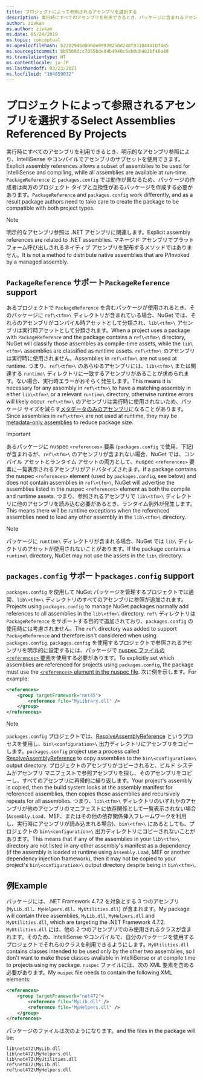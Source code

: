 ```yaml
---
title: プロジェクトによって参照されるアセンブリを選択する
description: 実行時にすべてのアセンブリを利用できるとき、パッケージに含まれるアセンブリのサブセットをコンパイラで利用できるようにします。
author: zivkan
ms.author: zivkan
ms.date: 05/24/2019
ms.topic: conceptual
ms.openlocfilehash: b2202946d0060e09828250d240f931044d1bf485
ms.sourcegitcommit: bb9560dcc7055bde84b4940c5eb0db402bf46a48
ms.translationtype: HT
ms.contentlocale: ja-JP
ms.lasthandoff: 03/23/2021
ms.locfileid: "104859032"
---
```

# <a name="select-assemblies-referenced-by-projects"></a><span data-ttu-id="a0cca-103">プロジェクトによって参照されるアセンブリを選択する</span><span class="sxs-lookup"><span data-stu-id="a0cca-103">Select Assemblies Referenced By Projects</span></span>

<span data-ttu-id="a0cca-104">実行時にすべてのアセンブリを利用できるとき、明示的なアセンブリ参照により、IntelliSense やコンパイルでアセンブリのサブセットを使用できます。</span><span class="sxs-lookup"><span data-stu-id="a0cca-104">Explicit assembly references allows a subset of assemblies to be used for IntelliSense and compiling, while all assemblies are available at run-time.</span></span> <span data-ttu-id="a0cca-105">`PackageReference` と `packages.config` では動作が異なるため、パッケージの作成者は両方のプロジェクト タイプと互換性があるパッケージを作成する必要があります。</span><span class="sxs-lookup"><span data-stu-id="a0cca-105">`PackageReference` and `packages.config` work differently, and as a result package authors need to take care to create the package to be compatible with both project types.</span></span>

> [!Note]
> <span data-ttu-id="a0cca-106">明示的なアセンブリ参照は .NET アセンブリに関連します。</span><span class="sxs-lookup"><span data-stu-id="a0cca-106">Explicit assembly references are related to .NET assemblies.</span></span> <span data-ttu-id="a0cca-107">マネージド アセンブリでプラットフォーム呼び出しされるネイティブ アセンブリを配布するメソッドではありません。</span><span class="sxs-lookup"><span data-stu-id="a0cca-107">It is not a method to distribute native assemblies that are P/Invoked by a managed assembly.</span></span>

## <a name="packagereference-support"></a><span data-ttu-id="a0cca-108">`PackageReference` サポート</span><span class="sxs-lookup"><span data-stu-id="a0cca-108">`PackageReference` support</span></span>

<span data-ttu-id="a0cca-109">あるプロジェクトで `PackageReference` を含むパッケージが使用されるとき、そのパッケージに `ref\<tfm>\` ディレクトリが含まれている場合、NuGet では、それらのアセンブリがコンパイル時アセットとして分類され、`lib\<tfm>\` アセンブリは実行時アセットとして分類されます。</span><span class="sxs-lookup"><span data-stu-id="a0cca-109">When a project uses a package with `PackageReference` and the package contains a `ref\<tfm>\` directory, NuGet will classify those assembles as compile-time assets, while the `lib\<tfm>\` assemblies are classified as runtime assets.</span></span> <span data-ttu-id="a0cca-110">`ref\<tfm>\` のアセンブリは実行時に使用されません。</span><span class="sxs-lookup"><span data-stu-id="a0cca-110">Assemblies in `ref\<tfm>\` are not used at runtime.</span></span> <span data-ttu-id="a0cca-111">つまり、`ref\<tfm>\` のあらゆるアセンブリには、`lib\<tfm>\` または関連する `runtime\` ディレクトリに一致するアセンブリがあることが求められます。ない場合、実行時エラーがおそらく発生します。</span><span class="sxs-lookup"><span data-stu-id="a0cca-111">This means it is necessary for any assembly in `ref\<tfm>\` to have a matching assembly in either `lib\<tfm>\` or a relevant `runtime\` directory, otherwise runtime errors will likely occur.</span></span> <span data-ttu-id="a0cca-112">`ref\<tfm>\` のアセンブリは実行時に使用されないため、パッケージ サイズを減らす[メタデータのみのアセンブリ](https://github.com/dotnet/roslyn/blob/main/docs/features/refout.md)になることがあります。</span><span class="sxs-lookup"><span data-stu-id="a0cca-112">Since assemblies in `ref\<tfm>\` are not used at runtime, they may be [metadata-only assemblies](https://github.com/dotnet/roslyn/blob/main/docs/features/refout.md) to reduce package size.</span></span>

> [!Important]
> <span data-ttu-id="a0cca-113">あるパッケージに nuspec `<references>` 要素 (`packages.config` で使用、下記) が含まれるが、`ref\<tfm>\` のアセンブリが含まれない場合、NuGet では、コンパイル アセットとランタイム アセットの両方として、nuspec `<references>` 要素に一覧表示されるアセンブリがアドバタイズされます。</span><span class="sxs-lookup"><span data-stu-id="a0cca-113">If a package contains the nuspec `<references>` element (used by `packages.config`, see below) and does not contain assemblies in `ref\<tfm>\`, NuGet will advertise the assemblies listed in the nuspec `<references>` element as both the compile and runtime assets.</span></span> <span data-ttu-id="a0cca-114">つまり、参照されるアセンブリで `lib\<tfm>\` ディレクトリに他のアセンブリを読み込む必要があるとき、ランタイム例外が発生します。</span><span class="sxs-lookup"><span data-stu-id="a0cca-114">This means there will be runtime exceptions when the referenced assemblies need to load any other assembly in the `lib\<tfm>\` directory.</span></span>

> [!Note]
> <span data-ttu-id="a0cca-115">パッケージに `runtime\` ディレクトリが含まれる場合、NuGet では `lib\` ディレクトリのアセットが使用されないことがあります。</span><span class="sxs-lookup"><span data-stu-id="a0cca-115">If the package contains a `runtime\` directory, NuGet may not use the assets in the `lib\` directory.</span></span>

## <a name="packagesconfig-support"></a><span data-ttu-id="a0cca-116">`packages.config` サポート</span><span class="sxs-lookup"><span data-stu-id="a0cca-116">`packages.config` support</span></span>

<span data-ttu-id="a0cca-117">`packages.config` を使用して NuGet パッケージを管理するプロジェクトでは通常、`lib\<tfm>\` ディレクトリのすべてのアセンブリに参照が追加されます。</span><span class="sxs-lookup"><span data-stu-id="a0cca-117">Projects using `packages.config` to manage NuGet packages normally add references to all assemblies in the `lib\<tfm>\` directory.</span></span> <span data-ttu-id="a0cca-118">`ref\` ディレクトリは `PackageReference` をサポートする目的で追加されており、`packages.config` の使用時には考慮されません。</span><span class="sxs-lookup"><span data-stu-id="a0cca-118">The `ref\` directory was added to support `PackageReference` and therefore isn't considered when using `packages.config`.</span></span> <span data-ttu-id="a0cca-119">`packages.config` を使用するプロジェクトで参照されるアセンブリを明示的に設定するには、パッケージで [nuspec ファイルの `<references>` 要素](../reference/nuspec.md#explicit-assembly-references)を使用する必要があります。</span><span class="sxs-lookup"><span data-stu-id="a0cca-119">To explicitly set which assemblies are referenced for projects using `packages.config`, the package must use the [`<references>` element in the nuspec file](../reference/nuspec.md#explicit-assembly-references).</span></span> <span data-ttu-id="a0cca-120">次に例を示します。</span><span class="sxs-lookup"><span data-stu-id="a0cca-120">For example:</span></span>

```xml
<references>
    <group targetFramework="net45">
        <reference file="MyLibrary.dll" />
    </group>
</references>
```

> [!Note]
> <span data-ttu-id="a0cca-121">`packages.config` プロジェクトでは、[ResolveAssemblyReference](https://github.com/Microsoft/msbuild/blob/main/documentation/wiki/ResolveAssemblyReference.md) というプロセスを使用し、`bin\<configuration>\` 出力ディレクトリにアセンブリをコピーします。</span><span class="sxs-lookup"><span data-stu-id="a0cca-121">`packages.config` project use a process called [ResolveAssemblyReference](https://github.com/Microsoft/msbuild/blob/main/documentation/wiki/ResolveAssemblyReference.md) to copy assemblies to the `bin\<configuration>\` output directory.</span></span> <span data-ttu-id="a0cca-122">プロジェクトのアセンブリがコピーされると、ビルド システムがアセンブリ マニフェストで参照アセンブリを探し、そのアセンブリをコピーし、すべてのアセンブリに再帰的に繰り返します。</span><span class="sxs-lookup"><span data-stu-id="a0cca-122">Your project's assembly is copied, then the build system looks at the assembly manifest for referenced assemblies, then copies those assemblies and recursively repeats for all assemblies.</span></span> <span data-ttu-id="a0cca-123">つまり、`lib\<tfm>\` ディレクトリのいずれかのアセンブリが他のアセンブリのマニフェストに依存関係として一覧表示されない場合 (`Assembly.Load`、MEF、またはその他の依存関係挿入フレームワークを利用し、実行時にアセンブリが読み込まれる場合)、`bin\<tfm>\` にあるとしても、プロジェクトの `bin\<configuration>\` 出力ディレクトリにコピーされないことがあります。</span><span class="sxs-lookup"><span data-stu-id="a0cca-123">This means that if any of the assemblies in your `lib\<tfm>\` directory are not listed in any other assembly's manifest as a dependency (if the assembly is loaded at runtime using `Assembly.Load`, MEF or another dependency injection framework), then it may not be copied to your project's `bin\<configuration>\` output directory despite being in `bin\<tfm>\`.</span></span>

## <a name="example"></a><span data-ttu-id="a0cca-124">例</span><span class="sxs-lookup"><span data-stu-id="a0cca-124">Example</span></span>

<span data-ttu-id="a0cca-125">パッケージには、.NET Framework 4.7.2 を対象とする 3 つのアセンブリ (`MyLib.dll`、`MyHelpers.dll`、`MyUtilities.dll`) が含まれます。</span><span class="sxs-lookup"><span data-stu-id="a0cca-125">My package will contain three assemblies, `MyLib.dll`, `MyHelpers.dll` and `MyUtilities.dll`, which are targeting the .NET Framework 4.7.2.</span></span> <span data-ttu-id="a0cca-126">`MyUtilities.dll` には、他の 2 つのアセンブリでのみ使用されるクラスが含まれます。そのため、IntelliSense やコンパイルで、自分のパッケージを使用するプロジェクトでそれらのクラスを利用できるようにします。</span><span class="sxs-lookup"><span data-stu-id="a0cca-126">`MyUtilities.dll` contains classes intended to be used only by the other two assemblies, so I don't want to make those classes available in IntelliSense or at compile time to projects using my package.</span></span> <span data-ttu-id="a0cca-127">`nuspec` ファイルには、次の XML 要素を含める必要があります。</span><span class="sxs-lookup"><span data-stu-id="a0cca-127">My `nuspec` file needs to contain the following XML elements:</span></span>

```xml
<references>
    <group targetFramework="net472">
        <reference file="MyLib.dll" />
        <reference file="MyHelpers.dll" />
    </group>
</references>
```

<span data-ttu-id="a0cca-128">パッケージのファイルは次のようになります。</span><span class="sxs-lookup"><span data-stu-id="a0cca-128">and the files in the package will be:</span></span>

```text
lib\net472\MyLib.dll
lib\net472\MyHelpers.dll
lib\net472\MyUtilities.dll
ref\net472\MyLib.dll
ref\net472\MyHelpers.dll
```
